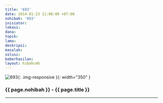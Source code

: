 ```yaml
---
title: '693'
date: 2014-01-23 11:08:00 +07:00
nohibah: '693'
inisiator: 
lokasi: 
dana: 
topik: 
lama: 
deskripsi: 
masalah: 
solusi: 
keberhasilan: 
layout: hibahcmb
---
```


![693](/static/img/hibahcmb/693.png){: .img-responsive }{: width="350" }

### {{ page.nohibah }} - {{ page.title }}

---
